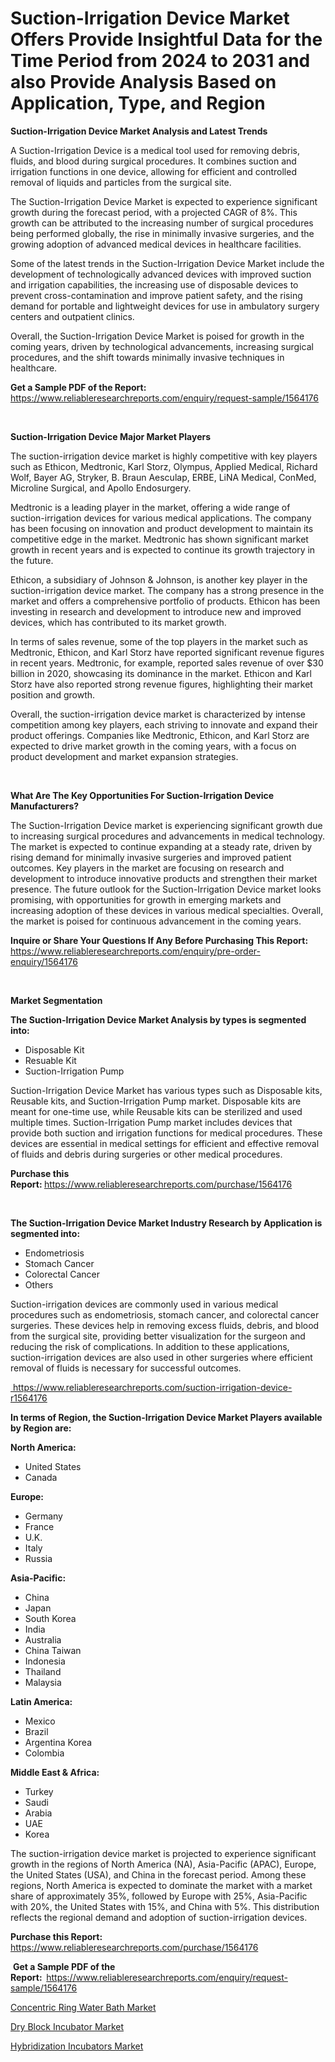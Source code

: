 <p><h1>Suction-Irrigation Device Market Offers Provide Insightful Data for the Time Period from 2024 to 2031 and also Provide Analysis Based on Application, Type, and Region</h1></p><p><strong>Suction-Irrigation Device Market Analysis and Latest Trends</strong></p>
<p><p>A Suction-Irrigation Device is a medical tool used for removing debris, fluids, and blood during surgical procedures. It combines suction and irrigation functions in one device, allowing for efficient and controlled removal of liquids and particles from the surgical site.</p><p>The Suction-Irrigation Device Market is expected to experience significant growth during the forecast period, with a projected CAGR of 8%. This growth can be attributed to the increasing number of surgical procedures being performed globally, the rise in minimally invasive surgeries, and the growing adoption of advanced medical devices in healthcare facilities.</p><p>Some of the latest trends in the Suction-Irrigation Device Market include the development of technologically advanced devices with improved suction and irrigation capabilities, the increasing use of disposable devices to prevent cross-contamination and improve patient safety, and the rising demand for portable and lightweight devices for use in ambulatory surgery centers and outpatient clinics.</p><p>Overall, the Suction-Irrigation Device Market is poised for growth in the coming years, driven by technological advancements, increasing surgical procedures, and the shift towards minimally invasive techniques in healthcare.</p></p>
<p><strong>Get a Sample PDF of the Report:&nbsp;</strong> <a href="https://www.reliableresearchreports.com/enquiry/request-sample/1564176">https://www.reliableresearchreports.com/enquiry/request-sample/1564176</a></p>
<p>&nbsp;</p>
<p><strong>Suction-Irrigation Device Major Market Players</strong></p>
<p><p>The suction-irrigation device market is highly competitive with key players such as Ethicon, Medtronic, Karl Storz, Olympus, Applied Medical, Richard Wolf, Bayer AG, Stryker, B. Braun Aesculap, ERBE, LiNA Medical, ConMed, Microline Surgical, and Apollo Endosurgery.</p><p>Medtronic is a leading player in the market, offering a wide range of suction-irrigation devices for various medical applications. The company has been focusing on innovation and product development to maintain its competitive edge in the market. Medtronic has shown significant market growth in recent years and is expected to continue its growth trajectory in the future.</p><p>Ethicon, a subsidiary of Johnson & Johnson, is another key player in the suction-irrigation device market. The company has a strong presence in the market and offers a comprehensive portfolio of products. Ethicon has been investing in research and development to introduce new and improved devices, which has contributed to its market growth.</p><p>In terms of sales revenue, some of the top players in the market such as Medtronic, Ethicon, and Karl Storz have reported significant revenue figures in recent years. Medtronic, for example, reported sales revenue of over $30 billion in 2020, showcasing its dominance in the market. Ethicon and Karl Storz have also reported strong revenue figures, highlighting their market position and growth.</p><p>Overall, the suction-irrigation device market is characterized by intense competition among key players, each striving to innovate and expand their product offerings. Companies like Medtronic, Ethicon, and Karl Storz are expected to drive market growth in the coming years, with a focus on product development and market expansion strategies.</p></p>
<p>&nbsp;</p>
<p><strong>What Are The Key Opportunities For Suction-Irrigation Device Manufacturers?</strong></p>
<p><p>The Suction-Irrigation Device market is experiencing significant growth due to increasing surgical procedures and advancements in medical technology. The market is expected to continue expanding at a steady rate, driven by rising demand for minimally invasive surgeries and improved patient outcomes. Key players in the market are focusing on research and development to introduce innovative products and strengthen their market presence. The future outlook for the Suction-Irrigation Device market looks promising, with opportunities for growth in emerging markets and increasing adoption of these devices in various medical specialties. Overall, the market is poised for continuous advancement in the coming years.</p></p>
<p><strong>Inquire or Share Your Questions If Any Before Purchasing This Report:</strong> <a href="https://www.reliableresearchreports.com/enquiry/pre-order-enquiry/1564176">https://www.reliableresearchreports.com/enquiry/pre-order-enquiry/1564176</a></p>
<p>&nbsp;</p>
<p><strong>Market Segmentation</strong></p>
<p><strong>The Suction-Irrigation Device Market Analysis by types is segmented into:</strong></p>
<p><ul><li>Disposable Kit</li><li>Resuable Kit</li><li>Suction-Irrigation Pump</li></ul></p>
<p><p>Suction-Irrigation Device Market has various types such as Disposable kits, Reusable kits, and Suction-Irrigation Pump market. Disposable kits are meant for one-time use, while Reusable kits can be sterilized and used multiple times. Suction-Irrigation Pump market includes devices that provide both suction and irrigation functions for medical procedures. These devices are essential in medical settings for efficient and effective removal of fluids and debris during surgeries or other medical procedures.</p></p>
<p><strong>Purchase this Report:&nbsp;</strong><a href="https://www.reliableresearchreports.com/purchase/1564176">https://www.reliableresearchreports.com/purchase/1564176</a></p>
<p>&nbsp;</p>
<p><strong>The Suction-Irrigation Device Market Industry Research by Application is segmented into:</strong></p>
<p><ul><li>Endometriosis</li><li>Stomach Cancer</li><li>Colorectal Cancer</li><li>Others</li></ul></p>
<p><p>Suction-irrigation devices are commonly used in various medical procedures such as endometriosis, stomach cancer, and colorectal cancer surgeries. These devices help in removing excess fluids, debris, and blood from the surgical site, providing better visualization for the surgeon and reducing the risk of complications. In addition to these applications, suction-irrigation devices are also used in other surgeries where efficient removal of fluids is necessary for successful outcomes.</p></p>
<p><a href="https://www.reliableresearchreports.com/suction-irrigation-device-r1564176">&nbsp;https://www.reliableresearchreports.com/suction-irrigation-device-r1564176</a></p>
<p><strong>In terms of Region, the Suction-Irrigation Device Market Players available by Region are:</strong></p>
<p>
    <p> <strong> North America: </strong>
        <ul>
            <li>United States</li>
            <li>Canada</li>
        </ul>
        </p> 
    <p> <strong> Europe: </strong>
        <ul>
            <li>Germany</li>
            <li>France</li>
            <li>U.K.</li>
            <li>Italy</li>
            <li>Russia</li>
        </ul>
        </p> 
    <p> <strong> Asia-Pacific: </strong>
        <ul>
            <li>China</li>
            <li>Japan</li>
            <li>South Korea</li>
            <li>India</li>
            <li>Australia</li>
            <li>China Taiwan</li>
            <li>Indonesia</li>
            <li>Thailand</li>
            <li>Malaysia</li>
        </ul>
        </p> 
    <p> <strong> Latin America: </strong>
        <ul>
            <li>Mexico</li>
            <li>Brazil</li>
            <li>Argentina Korea</li>
            <li>Colombia</li>
        </ul>
        </p> 
    <p> <strong> Middle East & Africa: </strong>
        <ul>
            <li>Turkey</li>
            <li>Saudi</li>
            <li>Arabia</li>
            <li>UAE</li>
            <li>Korea</li>
        </ul>
    </p>
    </p>
<p><p>The suction-irrigation device market is projected to experience significant growth in the regions of North America (NA), Asia-Pacific (APAC), Europe, the United States (USA), and China in the forecast period. Among these regions, North America is expected to dominate the market with a market share of approximately 35%, followed by Europe with 25%, Asia-Pacific with 20%, the United States with 15%, and China with 5%. This distribution reflects the regional demand and adoption of suction-irrigation devices.</p></p>
<p><strong>Purchase this Report: </strong><a href="https://www.reliableresearchreports.com/purchase/1564176">https://www.reliableresearchreports.com/purchase/1564176</a></p>
<p>&nbsp;<strong>Get a Sample PDF of the Report:&nbsp;&nbsp;</strong><a href="https://www.reliableresearchreports.com/enquiry/request-sample/1564176">https://www.reliableresearchreports.com/enquiry/request-sample/1564176</a></p>
<p><strong></strong></p>
<p><p><a href="https://github.com/bmorecock/Market-Research-Report-List-4/blob/main/concentric-ring-water-bath-market.md">Concentric Ring Water Bath Market</a></p><p><a href="https://github.com/jsmusil/Market-Research-Report-List-4/blob/main/dry-block-incubator-market.md">Dry Block Incubator Market</a></p><p><a href="https://github.com/yemakinde/Market-Research-Report-List-3/blob/main/hybridization-incubators-market.md">Hybridization Incubators Market</a></p></p>